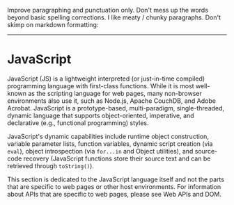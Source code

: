 Improve paragraphing and punctuation only. Don't mess up the words beyond basic spelling corrections. I like meaty / chunky paragraphs. Don't skimp on markdown formatting:

---

# JavaScript

JavaScript (JS) is a lightweight interpreted (or just-in-time compiled) programming language with first-class functions. While it is most well-known as the scripting language for web pages, many non-browser environments also use it, such as Node.js, Apache CouchDB, and Adobe Acrobat. JavaScript is a prototype-based, multi-paradigm, single-threaded, dynamic language that supports object-oriented, imperative, and declarative (e.g., functional programming) styles.

JavaScript's dynamic capabilities include runtime object construction, variable parameter lists, function variables, dynamic script creation (via `eval`), object introspection (via `for...in` and Object utilities), and source-code recovery (JavaScript functions store their source text and can be retrieved through `toString()`).

This section is dedicated to the JavaScript language itself and not the parts that are specific to web pages or other host environments. For information about APIs that are specific to web pages, please see Web APIs and DOM.